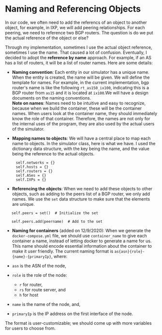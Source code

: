 # Naming and Referencing Objects

In our code, we often need to add the referencs of an object to another object, for example, in IXP, we will add peering relationships. For each peering, we need to reference two BGP routers. The question is do we put the actual reference of the object or else?

Through my implementation, sometimes I use the actual object reference, sometimes I use the name. That caused a lot of confusion. Eventually, I decided to adopt the **reference by name** approach. For example, if an AS has a list of routers, it will be a list of router names. Here are some details:

- **Naming convention**: Each entity in our simulator has a unique name. When the entity is created, the name will be given. We will define the template for names. For example, in the current implementation, bgp router's name is like the following ```rt_as150_ix100```, indicating this is a BGP router from ```as15``` and it is located at ```ix100```.We will have a design documents on the naming conventions.<br> 
**Note on names**: Names need to be intuitive and easy to recognize, because when we build the container, these will be the container names. When users look at the container name, they should immediately know the role of that container. Therefore, the names are not only for the internal uses of the program,  they are also used by the actual users of the simulator.

- **Mapping names to objects**: We will have a central place to map each name to objects. In the simulator class, here is what we have. I used the dictionary data structure, with the key being the name, and the value being the reference to the actual objects. 

```
     self.networks = {}
     self.hosts = {}
     self.routers = {}
     self.ASes = {}
     self.IXPs = {}
```

- **Referencing the objects**: When we need to add these objects to other objects, such as adding to the peers list of a BGP router, we only add names. We use the ```set``` data structure to make sure that the elements are unique. 
```
   self.peers = set()  # Initialize the set

   self.peers.add(peername)  # Add to the set
```

- **Naming for containers** (added on 12/9/2020): When we generate the `docker-compose.yml` file, we should
use `container_name` to give each container a name, instead of letting docker to 
generate a name for us. This name should encode essential information about 
the container to make it user friendly. The current naming format is `as{asn}{role}-{name}-{primaryIp}`, where:

- `asn` is the ASN of the node,
- `role` is the role of the node:
   - `r` for router,
   - `rs` for route server, and
   - `h` for host
- `name` is the name of the node, and,
- `primaryIp` is the IP address on the first interface of the node.

The format is user-customizable; we should come up with more variables for users to choose from.

